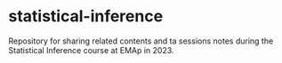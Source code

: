 # statistical-inference
Repository for sharing related contents and ta sessions notes during the Statistical Inference course at EMAp in 2023.
